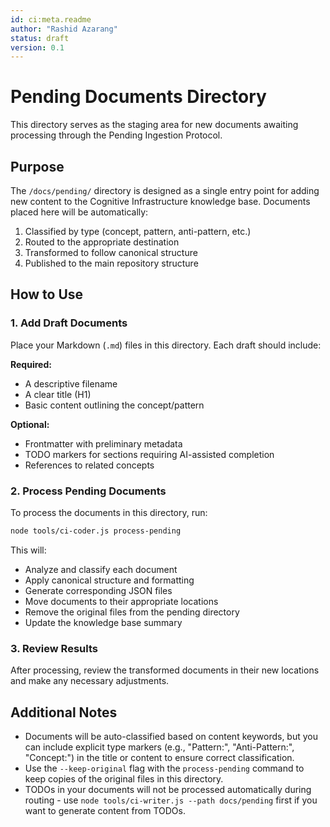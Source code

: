 ```yaml
---
id: ci:meta.readme
author: "Rashid Azarang"
status: draft
version: 0.1
---
```


<!-- Migration Status: Complete -->

# Pending Documents Directory

This directory serves as the staging area for new documents awaiting processing through the Pending Ingestion Protocol.

## Purpose

The `/docs/pending/` directory is designed as a single entry point for adding new content to the Cognitive Infrastructure knowledge base. Documents placed here will be automatically:

1. Classified by type (concept, pattern, anti-pattern, etc.)
2. Routed to the appropriate destination
3. Transformed to follow canonical structure
4. Published to the main repository structure

## How to Use

### 1. Add Draft Documents

Place your Markdown (`.md`) files in this directory. Each draft should include:

**Required:**
- A descriptive filename
- A clear title (H1)
- Basic content outlining the concept/pattern

**Optional:**
- Frontmatter with preliminary metadata
- TODO markers for sections requiring AI-assisted completion
- References to related concepts

### 2. Process Pending Documents

To process the documents in this directory, run:

```bash
node tools/ci-coder.js process-pending
```

This will:
- Analyze and classify each document
- Apply canonical structure and formatting
- Generate corresponding JSON files
- Move documents to their appropriate locations
- Remove the original files from the pending directory
- Update the knowledge base summary

### 3. Review Results

After processing, review the transformed documents in their new locations and make any necessary adjustments.

## Additional Notes

- Documents will be auto-classified based on content keywords, but you can include explicit type markers (e.g., "Pattern:", "Anti-Pattern:", "Concept:") in the title or content to ensure correct classification.
- Use the `--keep-original` flag with the `process-pending` command to keep copies of the original files in this directory.
- TODOs in your documents will not be processed automatically during routing - use `node tools/ci-writer.js --path docs/pending` first if you want to generate content from TODOs. 